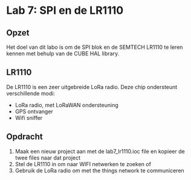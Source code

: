 # Lab 7: SPI en de LR1110

## Opzet

Het doel van dit labo is om de SPI blok en de SEMTECH LR1110 te leren kennen met behulp van de CUBE HAL library.


## LR1110

De LR1110 is een zeer uitgebreide LoRa radio. Deze chip ondersteunt verschillende modi:

* LoRa radio, met LoRaWAN ondersteuning
* GPS ontvanger
* Wifi sniffer


## Opdracht

1. Maak een nieuw project aan met de lab7_lr1110.ioc file en kopieer de twee files naar dat project
2. Stel de LR1110 in om naar WIFI netwerken te zoeken
of
2. Gebruik de LoRa radio om met the things network te communiceren

